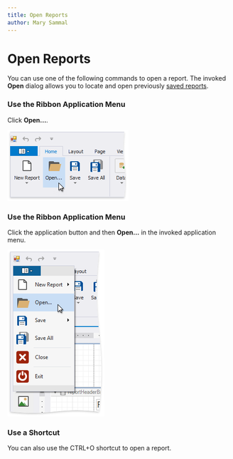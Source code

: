 ```yaml
---
title: Open Reports
author: Mary Sammal
---
```

# Open Reports

You can use one of the following commands to open a report. The invoked **Open** dialog allows you to locate and open previously [saved reports](save-reports.md).

### Use the Ribbon Application Menu

Click **Open...**.

![eurd-win-ribbon-open-reports](../../../images/eurd-win-ribbon-open-reports.png)


### Use the Ribbon Application Menu

Click the application button and then **Open...** in the invoked application menu.

![eurd-win-ribbon-open-reports](../../../images/eurd-win-application-menu-open-reports.png)

### Use a Shortcut

You can also use the CTRL+O shortcut to open a report.
